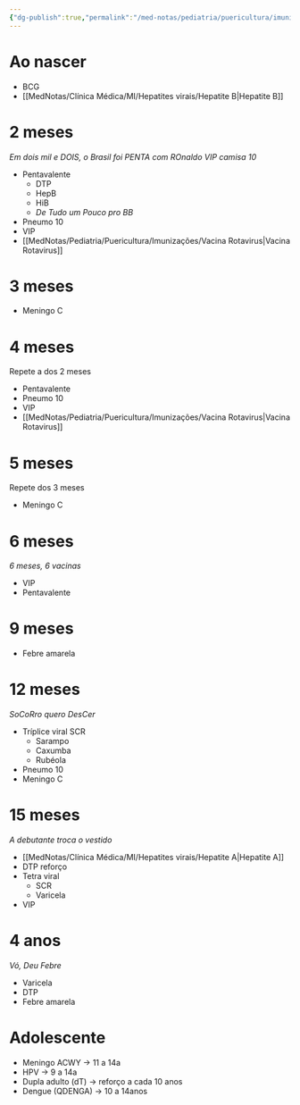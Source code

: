 ```yaml
---
{"dg-publish":true,"permalink":"/med-notas/pediatria/puericultura/imunizacoes/calendario-vacinal/"}
---
```


# Ao nascer
- BCG
- [[MedNotas/Clínica Médica/MI/Hepatites virais/Hepatite B\|Hepatite B]]
# 2 meses
*Em dois mil e DOIS, o Brasil foi PENTA com ROnaldo VIP camisa 10*
- Pentavalente
	- DTP
	- HepB
	- HiB
	- *De Tudo um Pouco pro BB*
- Pneumo 10
- VIP
- [[MedNotas/Pediatria/Puericultura/Imunizações/Vacina Rotavirus\|Vacina Rotavirus]]

# 3 meses
- Meningo C

# 4 meses
Repete a dos 2 meses
- Pentavalente
- Pneumo 10
- VIP
- [[MedNotas/Pediatria/Puericultura/Imunizações/Vacina Rotavirus\|Vacina Rotavirus]]

# 5 meses
Repete dos 3 meses
- Meningo C

# 6 meses
*6 meses, 6 vacinas*
- VIP
- Pentavalente

# 9 meses
- Febre amarela

# 12 meses
*SoCoRro quero DesCer*
- Tríplice viral SCR
	- Sarampo
	- Caxumba
	- Rubéola
- Pneumo 10
- Meningo C

# 15 meses
*A debutante troca o vestido*
- [[MedNotas/Clínica Médica/MI/Hepatites virais/Hepatite A\|Hepatite A]]
- DTP reforço
- Tetra viral 
	- SCR
	- Varicela
- VIP

# 4 anos
*Vó, Deu Febre*
- Varicela
- DTP
- Febre amarela

# Adolescente
- Meningo ACWY -> 11 a 14a
- HPV -> 9 a 14a
- Dupla adulto (dT) -> reforço a cada 10 anos
- Dengue (QDENGA) -> 10 a 14anos